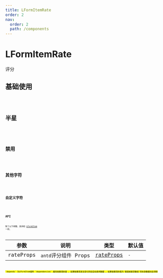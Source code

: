 ```yaml
---
title: LFormItemRate
order: 2
nav:
  order: 2
  path: /components
---
```


# LFormItemRate

评分

## 基础使用

<code src='./demos/Demo1.tsx'>

## 半星

<code src='./demos/Demo2.tsx'>

## 禁用

<code src='./demos/Demo3.tsx'>

## 其他字符

<code src='./demos/Demo4.tsx'>

## 自定义字符

<code src='./demos/Demo5.tsx'>

## API

除了以下参数，其余和 [LFormItem](/components/form-item) 一样。

| 参数 | 说明 | 类型 | 默认值 |
| --- | --- | --- | --- |
| rateProps | `antd`评分组件 Props | [rateProps](https://4x.ant.design/components/rate-cn/#API) | `-` |

<mark>
`depends` 为LFormItem组件 `dependencies` 属性依赖项的值 , 如果依赖项发生变化则会自动请求数据 , 如果依赖项的值为`假值或者空数组`则本身数据也会清除
<mark/>
